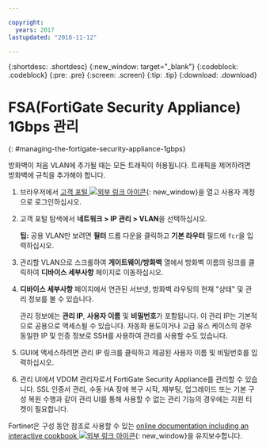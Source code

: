 ```yaml
---

copyright:
  years: 2017
lastupdated: "2018-11-12"

---
```


{:shortdesc: .shortdesc}
{:new_window: target="_blank"}
{:codeblock: .codeblock}
{:pre: .pre}
{:screen: .screen}
{:tip: .tip}
{:download: .download}

# FSA(FortiGate Security Appliance) 1Gbps 관리
{: #managing-the-fortigate-security-appliance-1gbps}

방화벽이 처음 VLAN에 추가될 때는 모든 트래픽이 허용됩니다. 트래픽을 제어하려면 방화벽에 규칙을 추가해야 합니다. 

1. 브라우저에서 [고객 포털 ![외부 링크 아이콘](../../icons/launch-glyph.svg "외부 링크 아이콘")](https://control.softlayer.com/){: new_window}을 열고 사용자 계정으로 로그인하십시오.
2. 고객 포털 탐색에서 **네트워크 > IP 관리 > VLAN**을 선택하십시오. 

	**팁:** 공용 VLAN만 보려면 **필터** 드롭 다운을 클릭하고 **기본 라우터** 필드에 ``fcr``을 입력하십시오.
3. 관리할 VLAN으로 스크롤하여 **게이트웨이/방화벽** 열에서 방화벽 이름의 링크를 클릭하여 **디바이스 세부사항** 페이지로 이동하십시오.
4. **디바이스 세부사항** 페이지에서 연관된 서브넷, 방화벽 라우팅의 현재 "상태" 및 관리 정보를 볼 수 있습니다. 

	관리 정보에는 **관리 IP**, **사용자 이름** 및 **비밀번호**가 포함됩니다. 이 관리 IP는 기본적으로 공용으로 액세스될 수 있습니다. 자동화 용도이거나 고급 유스 케이스의 경우 동일한 IP 및 인증 정보로 SSH를 사용하여 관리를 사용할 수도 있습니다.
5. GUI에 액세스하려면 관리 IP 링크를 클릭하고 제공된 사용자 이름 및 비밀번호를 입력하십시오. 
6. 관리 UI에서 VDOM 관리자로서 FortiGate Security Appliance를 관리할 수 있습니다. SSL 인증서 관리, 수동 HA 장애 복구 시작, 재부팅, 업그레이드 또는 기본 구성 복원 수행과 같이 관리 UI를 통해 사용할 수 없는 관리 기능의 경우에는 지원 티켓이 필요합니다.

Fortinet은 구성 동안 참조로 사용할 수 있는 [online documentation including an interactive cookbook ![외부 링크 아이콘](../../icons/launch-glyph.svg "외부 링크 아이콘")](http://cookbook.fortinet.com/fortigate/){: new_window}을 유지보수합니다.
